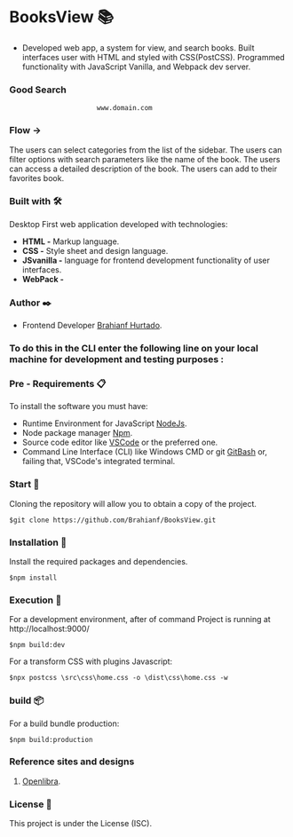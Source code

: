 
# BooksView  📚

* Developed web app, a system for view, and search books.
Built interfaces user with HTML and styled with CSS(PostCSS).
Programmed functionality with JavaScript Vanilla, and Webpack dev server.

### Good Search
                          www.domain.com

### Flow ->
The users can select categories from the list of the sidebar.
The users can filter options with search parameters like the name of the book.
The users can access a detailed description of the book.
The users can add to their favorites book.

### Built with  🛠️
Desktop First web application developed with technologies:
*  **HTML -** Markup language.
*  **CSS -** Style sheet and design language.
*  **JSvanilla -** language for frontend development functionality of user interfaces.
* **WebPack -** 

### Author  ✒️
* Frontend Developer [Brahianf Hurtado](https://github.com/brahianf).


### To do this in the CLI enter the following line on your local machine for development and testing purposes :

### Pre - Requirements  📋
To install the software you must have:
* Runtime Environment for JavaScript [NodeJs](https://nodejs.org/es/).
* Node package manager [Npm](https://www.npmjs.com/).
* Source code editor like [VSCode](https://code.visualstudio.com/) or the preferred one.
* Command Line Interface (CLI) like Windows CMD or git [GitBash](https://git-scm.com/downloads) or, failing that, VSCode's integrated terminal.

### Start  🚀
Cloning the repository will allow you to obtain a copy of the project.
```
$git clone https://github.com/Brahianf/BooksView.git
```

### Installation  🧰
Install the required packages and dependencies.
````
$npm install
````

### Execution  🔧
For a development environment, after of command Project is running at http://localhost:9000/
```
$npm build:dev
```

For a transform CSS with plugins Javascript:
```
$npx postcss \src\css\home.css -o \dist\css\home.css -w
```

### build  📦
For a build bundle production:
```
$npm build:production
```

###  Reference sites and designs

1. [Openlibra](https://openlibra.com/es/).

### License  📄
This project is under the License (ISC).